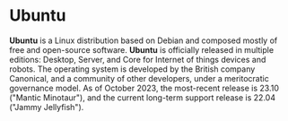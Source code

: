 # Ubuntu
**Ubuntu** is a Linux distribution based on Debian and composed mostly of free and open-source software. **Ubuntu** is officially released in multiple editions: Desktop, Server,  and Core  for Internet of things devices and robots. The operating system is developed by the British company Canonical, and a community of other developers,  under a meritocratic governance model. As of October 2023, the most-recent release is 23.10 ("Mantic Minotaur"),  and the current long-term support release is 22.04 ("Jammy Jellyfish").